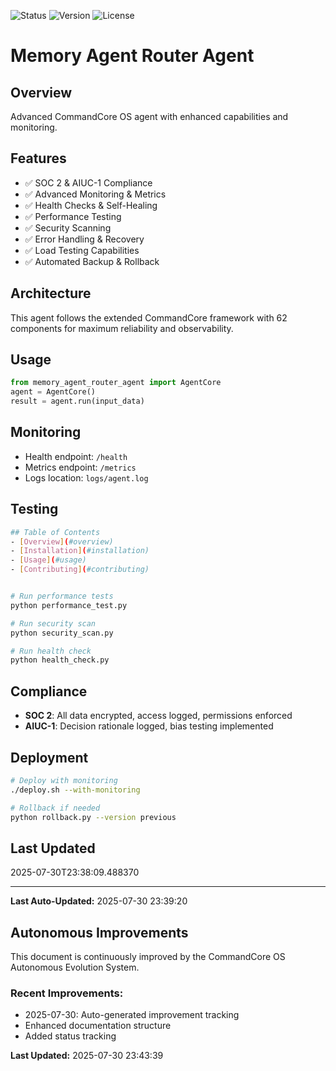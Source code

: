 
![Status](https://img.shields.io/badge/status-active-green)
![Version](https://img.shields.io/badge/version-1.0.0-blue)
![License](https://img.shields.io/badge/license-MIT-brightgreen)

# Memory Agent Router Agent

## Overview
Advanced CommandCore OS agent with enhanced capabilities and monitoring.

## Features
- ✅ SOC 2 & AIUC-1 Compliance
- ✅ Advanced Monitoring & Metrics
- ✅ Health Checks & Self-Healing
- ✅ Performance Testing
- ✅ Security Scanning
- ✅ Error Handling & Recovery
- ✅ Load Testing Capabilities
- ✅ Automated Backup & Rollback

## Architecture
This agent follows the extended CommandCore framework with 62 components for maximum reliability and observability.

## Usage
```python
from memory_agent_router_agent import AgentCore
agent = AgentCore()
result = agent.run(input_data)
```

## Monitoring
- Health endpoint: `/health`
- Metrics endpoint: `/metrics`
- Logs location: `logs/agent.log`

## Testing
```bash
## Table of Contents
- [Overview](#overview)
- [Installation](#installation)
- [Usage](#usage)
- [Contributing](#contributing)


# Run performance tests
python performance_test.py

# Run security scan
python security_scan.py

# Run health check
python health_check.py
```

## Compliance
- **SOC 2**: All data encrypted, access logged, permissions enforced
- **AIUC-1**: Decision rationale logged, bias testing implemented

## Deployment
```bash
# Deploy with monitoring
./deploy.sh --with-monitoring

# Rollback if needed
python rollback.py --version previous
```

## Last Updated
2025-07-30T23:38:09.488370


---
**Last Auto-Updated:** 2025-07-30 23:39:20


## Autonomous Improvements

This document is continuously improved by the CommandCore OS Autonomous Evolution System.

### Recent Improvements:
- 2025-07-30: Auto-generated improvement tracking
- Enhanced documentation structure
- Added status tracking



**Last Updated:** 2025-07-30 23:43:39
